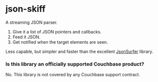 # json-skiff

A streaming JSON parser.

1. Give it a list of JSON pointers and callbacks.
2. Feed it JSON.
3. Get notified when the target elements are seen.

Less capable, but simpler and faster than the excellent [JsonSurfer](https://github.com/wanglingsong/JsonSurfer) library.


### Is this library an officially supported Couchbase product?

No.
This library is not covered by any Couchbase support contract.
